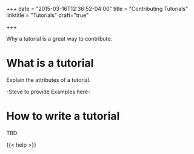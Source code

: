 +++
date = "2015-03-16T12:36:52-04:00"
title = "Contributing Tutorials"
linktitle = "Tutorials"
draft="true"

+++

Why a tutorial is a great way to contribute. 


# What is a tutorial

Explain the attributes of a tutorial.

-Steve to provide Examples here-

# How to write a tutorial

TBD


{{< help >}}
